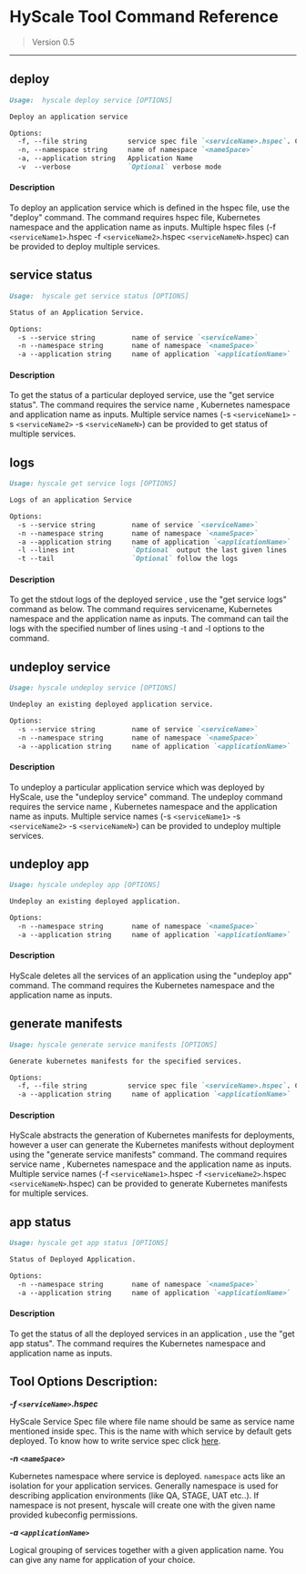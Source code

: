 # HyScale Tool Command Reference

> Version 0.5 <br />

---

## deploy

```markdown
Usage:  hyscale deploy service [OPTIONS] 

Deploy an application service

Options:
  -f, --file string          service spec file `<serviceName>.hspec`. Can be repeated for multiple service deployment.
  -n, --namespace string     name of namespace `<nameSpace>`
  -a, --application string   Application Name
  -v  --verbose              `Optional` verbose mode
```

#### Description

To deploy an application service which is defined in the hspec file, use the "deploy" command. The command requires hspec file, Kubernetes namespace and the application name as  inputs.  Multiple hspec files (-f `<serviceName1>`.hspec -f `<serviceName2>`.hspec `<serviceNameN>`.hspec) can be provided to deploy multiple services.

## service status

```markdown
Usage:  hyscale get service status [OPTIONS]

Status of an Application Service.

Options:
  -s --service string         name of service `<serviceName>`
  -n --namespace string       name of namespace `<nameSpace>`
  -a --application string     name of application `<applicationName>`   
```

#### Description

To get the status of a particular deployed service, use the "get service status". The command requires the service name , Kubernetes namespace and application name as inputs.  Multiple service names (-s `<serviceName1>` -s `<serviceName2>` -s `<serviceNameN>`)  can be provided to get status of multiple services.


## logs

```markdown
Usage: hyscale get service logs [OPTIONS]

Logs of an application Service

Options:
  -s --service string         name of service `<serviceName>`
  -n --namespace string       name of namespace `<nameSpace>`
  -a --application string     name of application `<applicationName>`
  -l --lines int              `Optional` output the last given lines
  -t --tail                   `Optional` follow the logs
```

#### Description

To get the stdout logs of the deployed service , use the "get service logs" command as below. The command requires servicename, Kubernetes namespace and the application name as inputs. The command can tail the logs with the specified number of lines using -t and -l options to the command.

## undeploy service

```markdown
Usage: hyscale undeploy service [OPTIONS]   

Undeploy an existing deployed application service.

Options: 
  -s --service string         name of service `<serviceName>`
  -n --namespace string       name of namespace `<nameSpace>`
  -a --application string     name of application `<applicationName>`
```

#### Description

To undeploy a particular application service which was deployed by HyScale, use the "undeploy service" command. The undeploy command requires the service name , Kubernetes namespace and the application name as inputs. Multiple service names (-s `<serviceName1>` -s `<serviceName2>` -s `<serviceNameN>`) can be provided to undeploy multiple services.

## undeploy app

```markdown
Usage: hyscale undeploy app [OPTIONS]

Undeploy an existing deployed application.

Options:
  -n --namespace string       name of namespace `<nameSpace>`
  -a --application string     name of application `<applicationName>`
```

#### Description

HyScale deletes all the services of an application using the "undeploy app" command. The command requires the Kubernetes namespace and the application name as inputs.

## generate manifests

```markdown
Usage: hyscale generate service manifests [OPTIONS]

Generate kubernetes manifests for the specified services.

Options:
  -f, --file string          service spec file `<serviceName>.hspec`. Can be repeated for multiple service specifications.
  -a --application string     name of application `<applicationName>`
```
#### Description

HyScale abstracts the generation of Kubernetes manifests for deployments, however a user can generate the Kubernetes manifests without deployment using the "generate service manifests" command. The command requires service name , Kubernetes namespace and the application name as inputs. Multiple service names (-f `<serviceName1>`.hspec -f `<serviceName2>`.hspec `<serviceNameN>`.hspec) can be provided to generate Kubernetes manifests for multiple services.

## app status

```markdown
Usage: hyscale get app status [OPTIONS]

Status of Deployed Application.

Options:
  -n --namespace string       name of namespace `<nameSpace>`
  -a --application string     name of application `<applicationName>`
```

#### Description

To get the status of all the deployed services in an application , use the "get app status". The command requires the Kubernetes namespace and application name as inputs.


## Tool Options Description:

**_-f `<serviceName>`.hspec_**

HyScale Service Spec file where file name should be same as service name mentioned inside spec. This is the name with which service by default gets deployed. To know how to write service spec click [here](hyscale-spec-reference.md).

**_-n `<nameSpace>`_**

Kubernetes namespace where service is deployed. `namespace` acts like an isolation for your application services. Generally namespace is used for describing application environments (like QA, STAGE, UAT etc..). If namespace is not present, hyscale will create one with the given name provided kubeconfig permissions.

**_-a `<applicationName>`_**    

Logical grouping of services together with a given application name. You can give any name for application of your choice.
